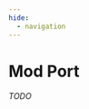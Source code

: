 ```yaml
---
hide:
  - navigation
---
```

# Mod Port

*TODO*

<steam-workshop itemid="3094814994"></steam-workshop>

<steam-workshop itemid="3094821852"></steam-workshop>

<steam-workshop itemid="3094824654"></steam-workshop>

<steam-workshop itemid="3098605419"></steam-workshop>

<steam-workshop itemid="3099639908"></steam-workshop>

<steam-workshop itemid="3103110418"></steam-workshop>

<steam-workshop itemid="3106129288"></steam-workshop>

<steam-workshop itemid="3106671394"></steam-workshop>

<steam-workshop itemid="3122264998"></steam-workshop>

<steam-workshop itemid="3178766193"></steam-workshop>

<steam-workshop itemid="3178892888"></steam-workshop>

<steam-workshop itemid="3179403504"></steam-workshop>

<steam-workshop itemid="3181666695"></steam-workshop>

<steam-workshop itemid="3182866716"></steam-workshop>

<steam-workshop itemid="3198686479"></steam-workshop>

<steam-workshop itemid="3200474073"></steam-workshop>

<steam-workshop itemid="3203199212"></steam-workshop>

<steam-workshop itemid="3208088641"></steam-workshop>

<steam-workshop itemid="3230965608"></steam-workshop>

<steam-workshop itemid="3290568564"></steam-workshop>

<steam-workshop itemid="3291169897"></steam-workshop>

<steam-workshop itemid="3291731560"></steam-workshop>

<steam-workshop itemid="3293179038"></steam-workshop>

<steam-workshop itemid="3293684336"></steam-workshop>

<steam-workshop itemid="3293704895"></steam-workshop>

<steam-workshop itemid="3294575361"></steam-workshop>

<steam-workshop itemid="3294584430"></steam-workshop>

<steam-workshop itemid="3297118858"></steam-workshop>

<steam-workshop itemid="3297802323"></steam-workshop>
